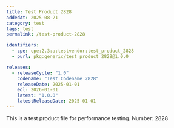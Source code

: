 ```yaml
---
title: Test Product 2828
addedAt: 2025-08-21
category: test
tags: test
permalink: /test-product-2828

identifiers:
  - cpe: cpe:2.3:a:testvendor:test_product_2828
  - purl: pkg:generic/test_product_2828@1.0.0

releases:
  - releaseCycle: "1.0"
    codename: "Test Codename 2828"
    releaseDate: 2025-01-01
    eol: 2026-01-01
    latest: "1.0.0"
    latestReleaseDate: 2025-01-01
---
```


This is a test product file for performance testing. Number: 2828
